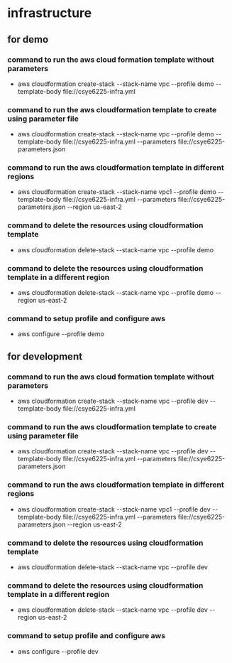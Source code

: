 # infrastructure
## for demo
### command to run the aws cloud formation template without parameters
- aws cloudformation create-stack --stack-name vpc --profile demo --template-body file://csye6225-infra.yml 
### command to run the aws cloudformation template to create using parameter file
- aws cloudformation create-stack --stack-name vpc --profile demo --template-body file://csye6225-infra.yml --parameters file://csye6225-parameters.json

### command to run the aws cloudformation template in different regions
- aws cloudformation create-stack --stack-name vpc1 --profile demo --template-body file://csye6225-infra.yml --parameters file://csye6225-parameters.json --region us-east-2

### command to delete the resources using cloudformation template
- aws cloudformation delete-stack --stack-name vpc --profile demo

### command to delete the resources using cloudformation template in a different region
- aws cloudformation delete-stack --stack-name vpc --profile demo --region us-east-2

### command to setup profile and configure aws
- aws configure --profile demo



## for development
### command to run the aws cloud formation template without parameters
- aws cloudformation create-stack --stack-name vpc --profile dev --template-body file://csye6225-infra.yml 
### command to run the aws cloudformation template to create using parameter file
- aws cloudformation create-stack --stack-name vpc --profile dev --template-body file://csye6225-infra.yml --parameters file://csye6225-parameters.json

### command to run the aws cloudformation template in different regions
- aws cloudformation create-stack --stack-name vpc1 --profile dev --template-body file://csye6225-infra.yml --parameters file://csye6225-parameters.json --region us-east-2

### command to delete the resources using cloudformation template
- aws cloudformation delete-stack --stack-name vpc --profile dev

### command to delete the resources using cloudformation template in a different region
- aws cloudformation delete-stack --stack-name vpc --profile dev --region us-east-2

### command to setup profile and configure aws
- aws configure --profile dev

